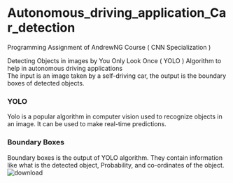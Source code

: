 # Autonomous_driving_application_Car_detection

Programming Assignment of AndrewNG Course ( CNN Specialization ) 

Detecting Objects in images by You Only Look Once ( YOLO ) Algorithm to help in autonomous driving applications <br/>
The input is an image taken by a self-driving car, the output is the boundary boxes of detected objects. 

### YOLO <br />
Yolo is a popular algorithm in computer vision used to recognize objects in an image. It can be used to make real-time predictions.


### Boundary Boxes <br />
Boundary boxes is the output of YOLO algorithm. They contain information like what is the detected object, Probability, and co-ordinates of the object.
![download](https://user-images.githubusercontent.com/61352701/205039558-a3a21d55-5d6c-41c6-ac8c-bdb51f922356.png)
